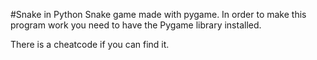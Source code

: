 #Snake in Python
Snake game made with pygame.
In order to make this program work you need to have the Pygame library installed.

There is a cheatcode if you can find it.

